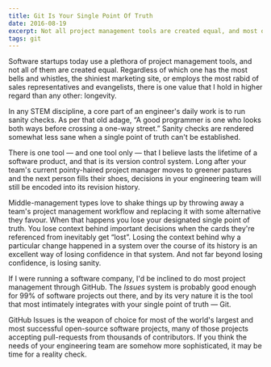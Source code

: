 ```yaml
---
title: Git Is Your Single Point Of Truth
date: 2016-08-19
excerpt: Not all project management tools are created equal, and most of them are fundamentally flawed with regards to one of the most important aspects of a software development project. Here's one that isn't.
tags: git
---
```


Software startups today use a plethora of project management tools, and not all
of them are created equal. Regardless of which one has the most bells and
whistles, the shiniest marketing site, or employs the most rabid of sales
representatives and evangelists, there is one value that I hold in higher
regard than any other: longevity.

In any STEM discipline, a core part of an engineer's daily work is to run sanity
checks. As per that old adage, “A good programmer is one who looks both ways
before crossing a one-way street.” Sanity checks are rendered somewhat less sane
when a single point of truth can't be established.

There is one tool — and one tool only — that I believe lasts the lifetime of a
software product, and that is its version control system. Long after your team's
current pointy-haired project manager moves to greener pastures and the next
person fills their shoes, decisions in your engineering team will still be
encoded into its revision history.

Middle-management types love to shake things up by throwing away a team's
project management workflow and replacing it with some alternative they favour.
When that happens you lose your designated single point of truth. You lose
context behind important decisions when the cards they're referenced from
inevitably get “lost”. Losing the context behind why a particular change
happened in a system over the course of its history is an excellent way of
losing confidence in that system. And not far beyond losing confidence, is
losing sanity.

If I were running a software company, I'd be inclined to do most project
management through GitHub. The _Issues_ system is probably good enough for 99%
of software projects out there, and by its very nature it is the tool that most
intimately integrates with your single point of truth — Git.

GitHub Issues is the weapon of choice for most of the world's largest and most
successful open-source software projects, many of those projects accepting
pull-requests from thousands of contributors. If you think the needs of your
engineering team are somehow more sophisticated, it may be time for a reality
check.
